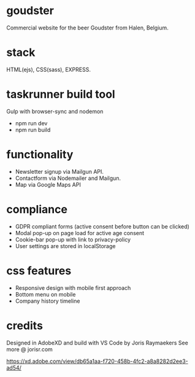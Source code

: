 # goudster

Commercial website for the beer Goudster from Halen, Belgium.

# stack

HTML(ejs), CSS(sass), EXPRESS.

# taskrunner build tool

Gulp with browser-sync and nodemon
- npm run dev
- npm run build

# functionality

- Newsletter signup via Mailgun API.
- Contactform via Nodemailer and Mailgun.
- Map via Google Maps API

# compliance

- GDPR compliant forms (active consent before button can be clicked)
- Modal pop-up on page load for active age consent
- Cookie-bar pop-up with link to privacy-policy
- User settings are stored in localStorage

# css features

- Responsive design with mobile first approach
- Bottom menu on mobile
- Company history timeline

# credits

Designed in AdobeXD and build with VS Code by Joris Raymaekers 
See more @ jorisr.com

https://xd.adobe.com/view/db65a1aa-f720-458b-4fc2-a8a8282d2ee3-ad54/
